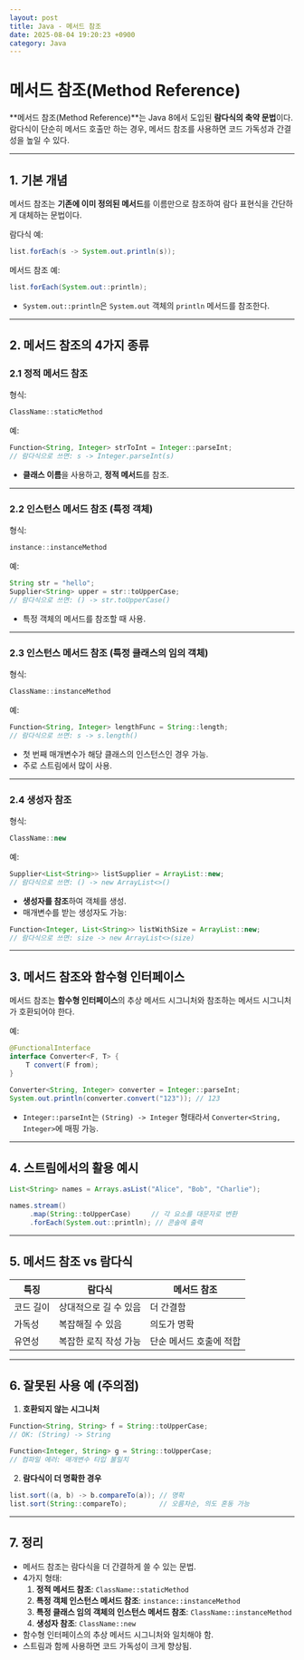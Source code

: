 ```yaml
---
layout: post
title: Java - 메서드 참조
date: 2025-08-04 19:20:23 +0900
category: Java
---
```

# 메서드 참조(Method Reference)

**메서드 참조(Method Reference)**는 Java 8에서 도입된 **람다식의 축약 문법**이다.  
람다식이 단순히 메서드 호출만 하는 경우, 메서드 참조를 사용하면 코드 가독성과 간결성을 높일 수 있다.

---

## 1. 기본 개념

메서드 참조는 **기존에 이미 정의된 메서드**를 이름만으로 참조하여 람다 표현식을 간단하게 대체하는 문법이다.

람다식 예:
```java
list.forEach(s -> System.out.println(s));
```

메서드 참조 예:
```java
list.forEach(System.out::println);
```
- `System.out::println`은 `System.out` 객체의 `println` 메서드를 참조한다.

---

## 2. 메서드 참조의 4가지 종류

### 2.1 정적 메서드 참조
형식:  
```java
ClassName::staticMethod
```

예:
```java
Function<String, Integer> strToInt = Integer::parseInt;
// 람다식으로 쓰면: s -> Integer.parseInt(s)
```
- **클래스 이름**을 사용하고, **정적 메서드**를 참조.

---

### 2.2 인스턴스 메서드 참조 (특정 객체)
형식:
```java
instance::instanceMethod
```

예:
```java
String str = "hello";
Supplier<String> upper = str::toUpperCase;
// 람다식으로 쓰면: () -> str.toUpperCase()
```
- 특정 객체의 메서드를 참조할 때 사용.

---

### 2.3 인스턴스 메서드 참조 (특정 클래스의 임의 객체)
형식:
```java
ClassName::instanceMethod
```

예:
```java
Function<String, Integer> lengthFunc = String::length;
// 람다식으로 쓰면: s -> s.length()
```
- 첫 번째 매개변수가 해당 클래스의 인스턴스인 경우 가능.
- 주로 스트림에서 많이 사용.

---

### 2.4 생성자 참조
형식:
```java
ClassName::new
```

예:
```java
Supplier<List<String>> listSupplier = ArrayList::new;
// 람다식으로 쓰면: () -> new ArrayList<>()
```
- **생성자를 참조**하여 객체를 생성.
- 매개변수를 받는 생성자도 가능:
```java
Function<Integer, List<String>> listWithSize = ArrayList::new;
// 람다식으로 쓰면: size -> new ArrayList<>(size)
```

---

## 3. 메서드 참조와 함수형 인터페이스

메서드 참조는 **함수형 인터페이스**의 추상 메서드 시그니처와 참조하는 메서드 시그니처가 호환되어야 한다.

예:
```java
@FunctionalInterface
interface Converter<F, T> {
    T convert(F from);
}

Converter<String, Integer> converter = Integer::parseInt;
System.out.println(converter.convert("123")); // 123
```
- `Integer::parseInt`는 `(String) -> Integer` 형태라서 `Converter<String, Integer>`에 매핑 가능.

---

## 4. 스트림에서의 활용 예시

```java
List<String> names = Arrays.asList("Alice", "Bob", "Charlie");

names.stream()
     .map(String::toUpperCase)     // 각 요소를 대문자로 변환
     .forEach(System.out::println); // 콘솔에 출력
```

---

## 5. 메서드 참조 vs 람다식

| 특징 | 람다식 | 메서드 참조 |
|------|--------|------------|
| 코드 길이 | 상대적으로 길 수 있음 | 더 간결함 |
| 가독성 | 복잡해질 수 있음 | 의도가 명확 |
| 유연성 | 복잡한 로직 작성 가능 | 단순 메서드 호출에 적합 |

---

## 6. 잘못된 사용 예 (주의점)

1. **호환되지 않는 시그니처**
```java
Function<String, String> f = String::toUpperCase; 
// OK: (String) -> String

Function<Integer, String> g = String::toUpperCase; 
// 컴파일 에러: 매개변수 타입 불일치
```

2. **람다식이 더 명확한 경우**
```java
list.sort((a, b) -> b.compareTo(a)); // 명확
list.sort(String::compareTo);        // 오름차순, 의도 혼동 가능
```

---

## 7. 정리

- 메서드 참조는 람다식을 더 간결하게 쓸 수 있는 문법.
- 4가지 형태:
  1. **정적 메서드 참조**: `ClassName::staticMethod`
  2. **특정 객체 인스턴스 메서드 참조**: `instance::instanceMethod`
  3. **특정 클래스 임의 객체의 인스턴스 메서드 참조**: `ClassName::instanceMethod`
  4. **생성자 참조**: `ClassName::new`
- 함수형 인터페이스의 추상 메서드 시그니처와 일치해야 함.
- 스트림과 함께 사용하면 코드 가독성이 크게 향상됨.